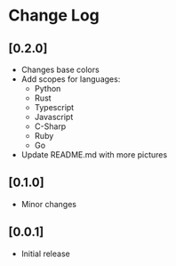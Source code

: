 # Change Log

## [0.2.0]
- Changes base colors
- Add scopes for languages:
    * Python
    * Rust
    * Typescript
    * Javascript
    * C-Sharp
    * Ruby
    * Go
- Update README.md with more pictures

## [0.1.0]
- Minor changes

## [0.0.1]
- Initial release
